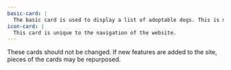 ```yaml
---
basic-card: |
  The basic card is used to display a list of adoptable dogs. This is most likely the only place they will ever be found.
icon-card: |
  This card is unique to the navigation of the website.
---
```


These cards should not be changed. If new features are added to the site, pieces of the cards may be repurposed.
